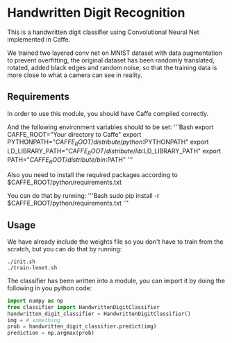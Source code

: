 # Handwritten Digit Recognition

This is a handwritten digit classifier using Convolutional Neural Net
implemented in Caffe.

We trained two layered conv net on MNIST dataset with data
augmentation to prevent overfitting, the original dataset has been randomly
translated, rotated, added black edges and random noise, so that the training
data is more close to what a camera can see in reality.

## Requirements

In order to use this module, you should have Caffe compiled correctly.

And the following environment variables should to be set:
'''Bash
export CAFFE_ROOT="Your directory to Caffe"
export PYTHONPATH="$CAFFE_ROOT/distribute/python:$PYTHONPATH"
export LD_LIBRARY_PATH="$CAFFE_ROOT/distribute/lib:$LD_LIBRARY_PATH"
export PATH="$CAFFE_ROOT/distribute/bin:$PATH"
'''

Also you need to install the required packages according to
$CAFFE_ROOT/python/requirements.txt

You can do that by running:
'''Bash
sudo pip install -r $CAFFE_ROOT/python/requirements.txt
'''


## Usage

We have already include the weights file so you don't have to train from the
scratch, but you can do that by running:
```
./init.sh
./train-lenet.sh
```

The classifier has been written into a module, you can import it by doing the
following in you python code:
```Python
import numpy as np
from classifier import HandwrittenDigitClassifier
handwritten_digit_classifier = HandwrittenDigitClassifier()
img = # something
prob = handwritten_digit_classifier.predict(img)
prediction = np.argmax(prob)
```
